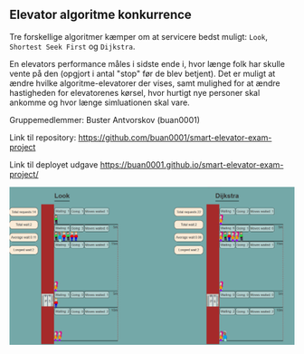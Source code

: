 ## Elevator algoritme konkurrence
Tre forskellige algoritmer kæmper om at servicere bedst muligt: `Look`, `Shortest Seek First` og `Dijkstra`.

En elevators performance måles i sidste ende i, hvor længe folk har skulle vente på den (opgjort i antal "stop" før de blev betjent). Det er muligt at ændre hvilke algoritme-elevatorer der vises, samt mulighed for at ændre hastigheden for elevatorenes kørsel, hvor hurtigt nye personer skal ankomme og hvor længe simluationen skal vare.

Gruppemedlemmer: Buster Antvorskov (buan0001)

Link til repository: https://github.com/buan0001/smart-elevator-exam-project

Link til deployet udgave https://buan0001.github.io/smart-elevator-exam-project/
 
![Screenshot of app running](images/example.png)